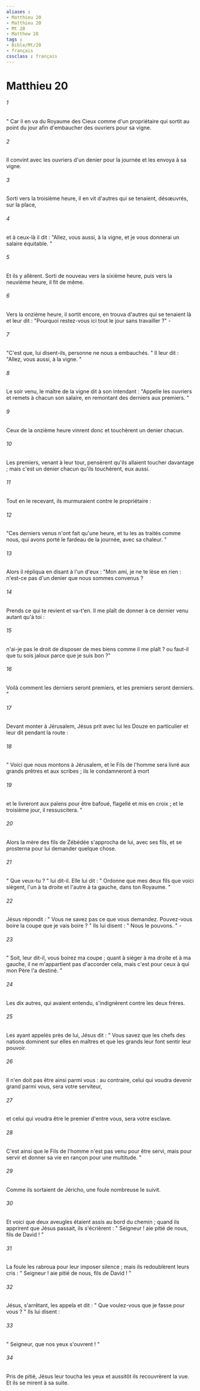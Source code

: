 ```yaml
---
aliases : 
- Matthieu 20
- Matthieu 20
- Mt 20
- Matthew 20
tags : 
- Bible/Mt/20
- français
cssclass : français
---
```


# Matthieu 20

###### 1
" Car il en va du Royaume des Cieux comme d'un propriétaire qui sortit au point du jour afin d'embaucher des ouvriers pour sa vigne. 
###### 2
Il convint avec les ouvriers d'un denier pour la journée et les envoya à sa vigne. 
###### 3
Sorti vers la troisième heure, il en vit d'autres qui se tenaient, désœuvrés, sur la place, 
###### 4
et à ceux-là il dit : "Allez, vous aussi, à la vigne, et je vous donnerai un salaire équitable. " 
###### 5
Et ils y allèrent. Sorti de nouveau vers la sixième heure, puis vers la neuvième heure, il fit de même. 
###### 6
Vers la onzième heure, il sortit encore, en trouva d'autres qui se tenaient là et leur dit : "Pourquoi restez-vous ici tout le jour sans travailler ?" - 
###### 7
"C'est que, lui disent-ils, personne ne nous a embauchés. " Il leur dit : "Allez, vous aussi, à la vigne. " 
###### 8
Le soir venu, le maître de la vigne dit à son intendant : "Appelle les ouvriers et remets à chacun son salaire, en remontant des derniers aux premiers. " 
###### 9
Ceux de la onzième heure vinrent donc et touchèrent un denier chacun. 
###### 10
Les premiers, venant à leur tour, pensèrent qu'ils allaient toucher davantage ; mais c'est un denier chacun qu'ils touchèrent, eux aussi. 
###### 11
Tout en le recevant, ils murmuraient contre le propriétaire : 
###### 12
"Ces derniers venus n'ont fait qu'une heure, et tu les as traités comme nous, qui avons porté le fardeau de la journée, avec sa chaleur. " 
###### 13
Alors il répliqua en disant à l'un d'eux : "Mon ami, je ne te lèse en rien : n'est-ce pas d'un denier que nous sommes convenus ? 
###### 14
Prends ce qui te revient et va-t'en. Il me plaît de donner à ce dernier venu autant qu'à toi : 
###### 15
n'ai-je pas le droit de disposer de mes biens comme il me plaît ? ou faut-il que tu sois jaloux parce que je suis bon ?" 
###### 16
Voilà comment les derniers seront premiers, et les premiers seront derniers. " 
###### 17
Devant monter à Jérusalem, Jésus prit avec lui les Douze en particulier et leur dit pendant la route : 
###### 18
" Voici que nous montons à Jérusalem, et le Fils de l'homme sera livré aux grands prêtres et aux scribes ; ils le condamneront à mort 
###### 19
et le livreront aux païens pour être bafoué, flagellé et mis en croix ; et le troisième jour, il ressuscitera. " 
###### 20
Alors la mère des fils de Zébédée s'approcha de lui, avec ses fils, et se prosterna pour lui demander quelque chose. 
###### 21
" Que veux-tu ? " lui dit-il. Elle lui dit : " Ordonne que mes deux fils que voici siègent, l'un à ta droite et l'autre à ta gauche, dans ton Royaume. " 
###### 22
Jésus répondit : " Vous ne savez pas ce que vous demandez. Pouvez-vous boire la coupe que je vais boire ? " Ils lui disent : " Nous le pouvons. " - 
###### 23
" Soit, leur dit-il, vous boirez ma coupe ; quant à siéger à ma droite et à ma gauche, il ne m'appartient pas d'accorder cela, mais c'est pour ceux à qui mon Père l'a destiné. " 
###### 24
Les dix autres, qui avaient entendu, s'indignèrent contre les deux frères. 
###### 25
Les ayant appelés près de lui, Jésus dit : " Vous savez que les chefs des nations dominent sur elles en maîtres et que les grands leur font sentir leur pouvoir. 
###### 26
Il n'en doit pas être ainsi parmi vous : au contraire, celui qui voudra devenir grand parmi vous, sera votre serviteur, 
###### 27
et celui qui voudra être le premier d'entre vous, sera votre esclave. 
###### 28
C'est ainsi que le Fils de l'homme n'est pas venu pour être servi, mais pour servir et donner sa vie en rançon pour une multitude. " 
###### 29
Comme ils sortaient de Jéricho, une foule nombreuse le suivit. 
###### 30
Et voici que deux aveugles étaient assis au bord du chemin ; quand ils apprirent que Jésus passait, ils s'écrièrent : " Seigneur ! aie pitié de nous, fils de David ! " 
###### 31
La foule les rabroua pour leur imposer silence ; mais ils redoublèrent leurs cris : " Seigneur ! aie pitié de nous, fils de David ! " 
###### 32
Jésus, s'arrêtant, les appela et dit : " Que voulez-vous que je fasse pour vous ? " Ils lui disent : 
###### 33
" Seigneur, que nos yeux s'ouvrent ! " 
###### 34
Pris de pitié, Jésus leur toucha les yeux et aussitôt ils recouvrèrent la vue. Et ils se mirent à sa suite. 
